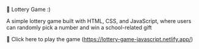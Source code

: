 🎉 Lottery Game :)

A simple lottery game built with HTML, CSS, and JavaScript, where users can randomly pick a number and win a school-related gift

🔗 Click here to play the game (https://lottery-game-javascript.netlify.app/)
